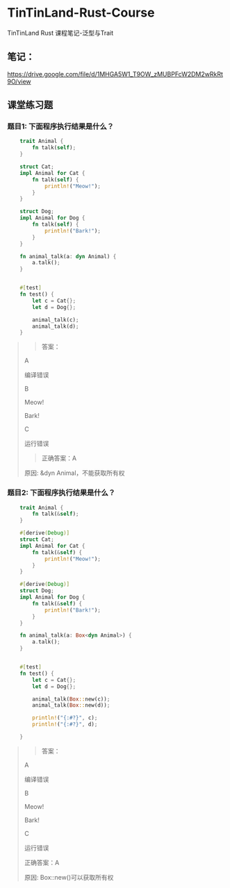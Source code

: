 # TinTinLand-Rust-Course
TinTinLand Rust 课程笔记-泛型与Trait

## 笔记：
https://drive.google.com/file/d/1MHGA5W1_T9OW_zMUBPFcW2DM2wRkRt9O/view

## 课堂练习题

### 题目1: 下面程序执行结果是什么？
```rust
    trait Animal {
        fn talk(self);
    }

    struct Cat;
    impl Animal for Cat {
        fn talk(self) {
            println!("Meow!");
        }
    }

    struct Dog;
    impl Animal for Dog {
        fn talk(self) {
            println!("Bark!");
        }
    }

    fn animal_talk(a: dyn Animal) {
        a.talk();
    }


    #[test]
    fn test() {
        let c = Cat{};
        let d = Dog{};

        animal_talk(c);
        animal_talk(d);
    }
```
> >答案：
>
> A 
> 
>   编译错误
> 
> B 
> 
>   Meow!
> 
>   Bark!
> 
> C 
> 
>   运行错误
>
>
> > 正确答案：A
> 
> 原因: &dyn Animal，不能获取所有权

### 题目2: 下面程序执行结果是什么？
```rust
    trait Animal {
        fn talk(&self);
    }

    #[derive(Debug)]
    struct Cat;
    impl Animal for Cat {
        fn talk(&self) {
            println!("Meow!");
        }
    }

    #[derive(Debug)]
    struct Dog;
    impl Animal for Dog {
        fn talk(&self) {
            println!("Bark!");
        }
    }

    fn animal_talk(a: Box<dyn Animal>) {
        a.talk();
    }


    #[test]
    fn test() {
        let c = Cat{};
        let d = Dog{};

        animal_talk(Box::new(c));
        animal_talk(Box::new(d));

        println!("{:#?}", c);
        println!("{:#?}", d);

    }
```

>> 答案：
>
> A 
> 
>   编译错误
>
> 
> B 
> 
>   Meow!
> 
>   Bark!
> 
> C 
> 
>   运行错误
>
>
> 正确答案：A 
> 
> 原因: Box::new()可以获取所有权